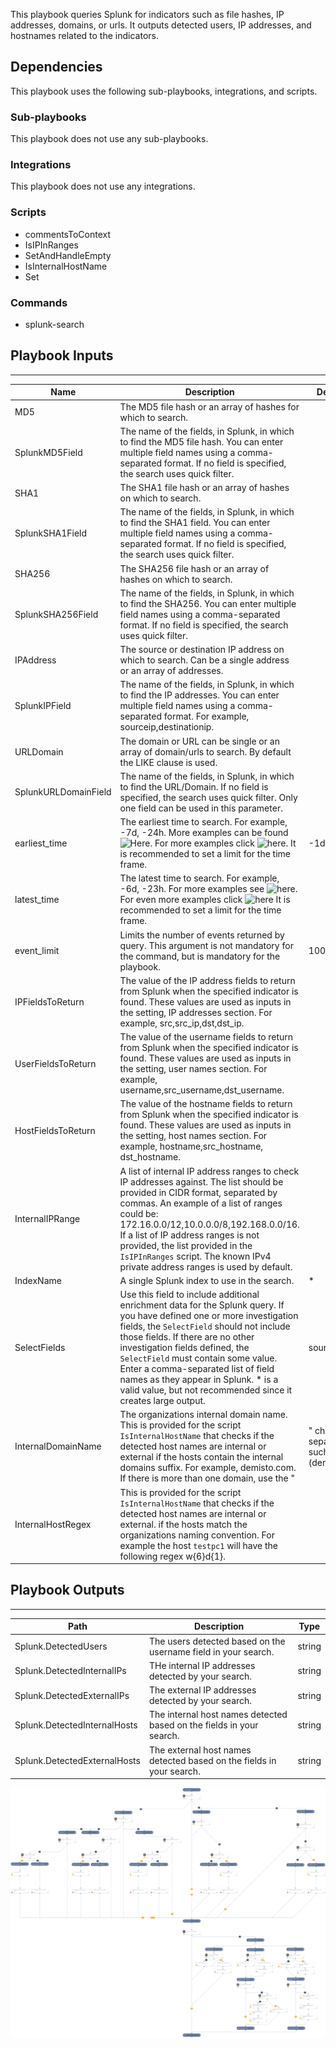 This playbook queries Splunk for indicators such as file hashes, IP addresses, domains, or urls. It outputs detected users, IP addresses, and hostnames related to the indicators.

## Dependencies
This playbook uses the following sub-playbooks, integrations, and scripts.

### Sub-playbooks
This playbook does not use any sub-playbooks.

### Integrations
This playbook does not use any integrations.

### Scripts
* commentsToContext
* IsIPInRanges
* SetAndHandleEmpty
* IsInternalHostName
* Set

### Commands
* splunk-search

## Playbook Inputs
---

| **Name** | **Description** | **Default Value** | **Source** | **Required** |
| --- | --- | --- | --- | --- |
| MD5 | The MD5 file hash or an array of hashes for which to search. |  |  | Optional |
| SplunkMD5Field | The name of the fields, in Splunk, in which to find the MD5 file hash. You can enter multiple field names using a comma-separated format. If no field is specified, the search uses quick filter. |  |  | Optional |
| SHA1 | The SHA1 file hash or an array of hashes on which to search. |  |  | Optional |
| SplunkSHA1Field | The name of the fields, in Splunk, in which to find the SHA1 field. You can enter multiple field names using a comma-separated format. If no field is specified, the search uses quick filter. |  |  | Optional |
| SHA256 | The SHA256 file hash or an array of hashes on which to search. |  |  | Optional |
| SplunkSHA256Field | The name of the fields, in Splunk, in which to find the SHA256. You can enter multiple field names using a comma-separated format. If no field is specified, the search uses quick filter. |  |  | Optional |
| IPAddress | The source or destination IP address on which to search. Can be a single address or an array of addresses.|  |  | Optional |
| SplunkIPField | The name of the fields, in Splunk, in which to find the IP addresses. You can enter multiple field names using a comma-separated format. For example, sourceip,destinationip. |  |  | Optional |
| URLDomain | The domain or URL can be single or an array of domain/urls to search. By default the LIKE clause is used. |  |  | Optional |
| SplunkURLDomainField | The name of the fields, in Splunk, in which to find the URL/Domain. If no field is specified, the search uses quick filter. Only one field can be used in this parameter. |  |  | Optional |
| earliest_time | The earliest time to search. For example, -7d, -24h. More examples can be found ![Here](https://docs.splunk.com/Documentation/Splunk/8.0.0/Search/Specifytimemodifiersinyoursearch). For more examples click ![here](https://docs.splunk.com/Documentation/Splunk/8.0.0/SearchReference/SearchTimeModifiers). It is recommended to set a limit for the time frame. | -1d |  | Optional |
| latest_time | The latest time to search. For example, -6d, -23h. For more examples see ![here](https://docs.splunk.com/Documentation/Splunk/8.0.0/Search/Specifytimemodifiersinyoursearch). For even more examples click ![here](https://docs.splunk.com/Documentation/Splunk/8.0.0/SearchReference/SearchTimeModifiers) It is recommended to set a limit for the time frame. |  |  | Optional |
| event_limit | Limits the number of events returned by query. This argument is not mandatory for the command, but is mandatory for the playbook. | 100 |  | Required |
| IPFieldsToReturn | The value of the IP address fields to return from Splunk when the specified indicator is found. These values are used as inputs in the setting, IP addresses section. For example, src,src_ip,dst,dst_ip. |  |  | Optional |
| UserFieldsToReturn | The value of the username fields to return from Splunk when the specified indicator is found. These values are used as inputs in the setting, user names section. For example, username,src_username,dst_username. |  |  | Optional |
| HostFieldsToReturn | The value of the hostname fields to return from Splunk when the specified indicator is found. These values are used as inputs in the setting, host names section. For example, hostname,src_hostname, dst_hostname. |  |  | Optional |
| InternalIPRange | A list of internal IP address ranges to check IP addresses against. The list should be provided in CIDR format, separated by commas. An example of a list of ranges could be: 172.16.0.0/12,10.0.0.0/8,192.168.0.0/16. If a list of IP address ranges is not provided, the list provided in the `IsIPInRanges` script. The known IPv4 private address ranges is used by default. |  |  | Optional |
| IndexName | A single Splunk index to use in the search. | * |  | Required |
| SelectFields | Use this field to include additional enrichment data for the Splunk query. If you have defined one or more investigation fields, the `SelectField` should not include those fields. If there are no other investigation fields defined, the `SelectField` must contain some value. Enter a comma-separated list of field names as they appear in Splunk. * is a valid value, but not recommended since it creates large output. | source,timestamp |  | Required |
| InternalDomainName | The organizations internal domain name. This is provided for the script `IsInternalHostName` that checks if the detected host names are internal or external if the hosts contain the internal domains suffix. For example, demisto<span>.com. If there is more than one domain, use the "|" character to separate values such as (demisto.com|test.com) |  |  | Optional |
| InternalHostRegex | This is provided for the script `IsInternalHostName` that checks if the detected host names are internal or external. if the hosts match the organizations naming convention. For example the host `testpc1` will have the following regex w{6}d{1}. |  |  | Optional |

## Playbook Outputs
---

| **Path** | **Description** | **Type** |
| --- | --- | --- |
| Splunk.DetectedUsers | The users detected based on the username field in your search. | string |
| Splunk.DetectedInternalIPs | THe internal IP addresses detected by your search. | string |
| Splunk.DetectedExternalIPs | The external IP addresses detected by your search. | string |
| Splunk.DetectedInternalHosts | The internal host names detected based on the fields in your search. | string |
| Splunk.DetectedExternalHosts | The external host names detected based on the fields in your search. | string |

![Splunk_Indicator_Hunting](https://github.com/ElazarK/content-docs/blob/master/images/playbooks/Splunk_Indicator_Hunting.png)
